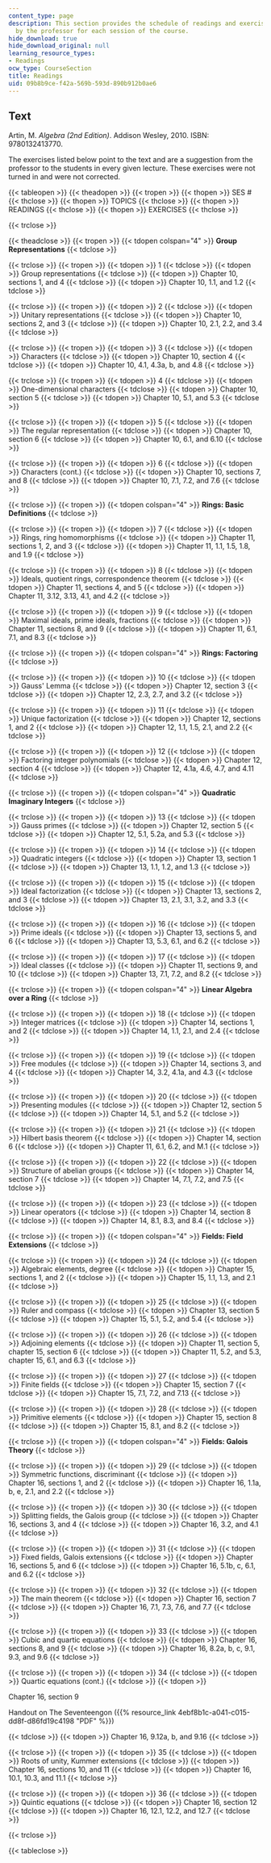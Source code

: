 ```yaml
---
content_type: page
description: This section provides the schedule of readings and exercises suggested
  by the professor for each session of the course.
hide_download: true
hide_download_original: null
learning_resource_types:
- Readings
ocw_type: CourseSection
title: Readings
uid: 09b8b9ce-f42a-569b-593d-890b912b0ae6
---
```


Text
----

Artin, M. _Algebra (2nd Edition)_. Addison Wesley, 2010. ISBN: 9780132413770.

The exercises listed below point to the text and are a suggestion from the professor to the students in every given lecture. These exercises were not turned in and were not corrected.

{{< tableopen >}}
{{< theadopen >}}
{{< tropen >}}
{{< thopen >}}
SES #
{{< thclose >}}
{{< thopen >}}
TOPICS
{{< thclose >}}
{{< thopen >}}
READINGS
{{< thclose >}}
{{< thopen >}}
EXERCISES
{{< thclose >}}

{{< trclose >}}

{{< theadclose >}}
{{< tropen >}}
{{< tdopen colspan="4" >}}
**Group Representations**
{{< tdclose >}}

{{< trclose >}}
{{< tropen >}}
{{< tdopen >}}
1
{{< tdclose >}}
{{< tdopen >}}
Group representations
{{< tdclose >}}
{{< tdopen >}}
Chapter 10, sections 1, and 4
{{< tdclose >}}
{{< tdopen >}}
Chapter 10, 1.1, and 1.2
{{< tdclose >}}

{{< trclose >}}
{{< tropen >}}
{{< tdopen >}}
2
{{< tdclose >}}
{{< tdopen >}}
Unitary representations
{{< tdclose >}}
{{< tdopen >}}
Chapter 10, sections 2, and 3
{{< tdclose >}}
{{< tdopen >}}
Chapter 10, 2.1, 2.2, and 3.4
{{< tdclose >}}

{{< trclose >}}
{{< tropen >}}
{{< tdopen >}}
3
{{< tdclose >}}
{{< tdopen >}}
Characters
{{< tdclose >}}
{{< tdopen >}}
Chapter 10, section 4
{{< tdclose >}}
{{< tdopen >}}
Chapter 10, 4.1, 4.3a, b, and 4.8
{{< tdclose >}}

{{< trclose >}}
{{< tropen >}}
{{< tdopen >}}
4
{{< tdclose >}}
{{< tdopen >}}
One-dimensional characters
{{< tdclose >}}
{{< tdopen >}}
Chapter 10, section 5
{{< tdclose >}}
{{< tdopen >}}
Chapter 10, 5.1, and 5.3
{{< tdclose >}}

{{< trclose >}}
{{< tropen >}}
{{< tdopen >}}
5
{{< tdclose >}}
{{< tdopen >}}
The regular representation
{{< tdclose >}}
{{< tdopen >}}
Chapter 10, section 6
{{< tdclose >}}
{{< tdopen >}}
Chapter 10, 6.1, and 6.10
{{< tdclose >}}

{{< trclose >}}
{{< tropen >}}
{{< tdopen >}}
6
{{< tdclose >}}
{{< tdopen >}}
Characters (cont.)
{{< tdclose >}}
{{< tdopen >}}
Chapter 10, sections 7, and 8
{{< tdclose >}}
{{< tdopen >}}
Chapter 10, 7.1, 7.2, and 7.6
{{< tdclose >}}

{{< trclose >}}
{{< tropen >}}
{{< tdopen colspan="4" >}}
**Rings: Basic Definitions**
{{< tdclose >}}

{{< trclose >}}
{{< tropen >}}
{{< tdopen >}}
7
{{< tdclose >}}
{{< tdopen >}}
Rings, ring homomorphisms
{{< tdclose >}}
{{< tdopen >}}
Chapter 11, sections 1, 2, and 3
{{< tdclose >}}
{{< tdopen >}}
Chapter 11, 1.1, 1.5, 1.8, and 1.9
{{< tdclose >}}

{{< trclose >}}
{{< tropen >}}
{{< tdopen >}}
8
{{< tdclose >}}
{{< tdopen >}}
Ideals, quotient rings, correspondence theorem
{{< tdclose >}}
{{< tdopen >}}
Chapter 11, sections 4, and 5
{{< tdclose >}}
{{< tdopen >}}
Chapter 11, 3.12, 3.13, 4.1, and 4.2
{{< tdclose >}}

{{< trclose >}}
{{< tropen >}}
{{< tdopen >}}
9
{{< tdclose >}}
{{< tdopen >}}
Maximal ideals, prime ideals, fractions
{{< tdclose >}}
{{< tdopen >}}
Chapter 11, sections 8, and 9
{{< tdclose >}}
{{< tdopen >}}
Chapter 11, 6.1, 7.1, and 8.3
{{< tdclose >}}

{{< trclose >}}
{{< tropen >}}
{{< tdopen colspan="4" >}}
**Rings: Factoring**
{{< tdclose >}}

{{< trclose >}}
{{< tropen >}}
{{< tdopen >}}
10
{{< tdclose >}}
{{< tdopen >}}
Gauss' Lemma
{{< tdclose >}}
{{< tdopen >}}
Chapter 12, section 3
{{< tdclose >}}
{{< tdopen >}}
Chapter 12, 2.3, 2.7, and 3.2
{{< tdclose >}}

{{< trclose >}}
{{< tropen >}}
{{< tdopen >}}
11
{{< tdclose >}}
{{< tdopen >}}
Unique factorization
{{< tdclose >}}
{{< tdopen >}}
Chapter 12, sections 1, and 2
{{< tdclose >}}
{{< tdopen >}}
Chapter 12, 1.1, 1.5, 2.1, and 2.2
{{< tdclose >}}

{{< trclose >}}
{{< tropen >}}
{{< tdopen >}}
12
{{< tdclose >}}
{{< tdopen >}}
Factoring integer polynomials
{{< tdclose >}}
{{< tdopen >}}
Chapter 12, section 4
{{< tdclose >}}
{{< tdopen >}}
Chapter 12, 4.1a, 4.6, 4.7, and 4.11
{{< tdclose >}}

{{< trclose >}}
{{< tropen >}}
{{< tdopen colspan="4" >}}
**Quadratic Imaginary Integers**
{{< tdclose >}}

{{< trclose >}}
{{< tropen >}}
{{< tdopen >}}
13
{{< tdclose >}}
{{< tdopen >}}
Gauss primes
{{< tdclose >}}
{{< tdopen >}}
Chapter 12, section 5
{{< tdclose >}}
{{< tdopen >}}
Chapter 12, 5.1, 5.2a, and 5.3
{{< tdclose >}}

{{< trclose >}}
{{< tropen >}}
{{< tdopen >}}
14
{{< tdclose >}}
{{< tdopen >}}
Quadratic integers
{{< tdclose >}}
{{< tdopen >}}
Chapter 13, section 1
{{< tdclose >}}
{{< tdopen >}}
Chapter 13, 1.1, 1.2, and 1.3
{{< tdclose >}}

{{< trclose >}}
{{< tropen >}}
{{< tdopen >}}
15
{{< tdclose >}}
{{< tdopen >}}
Ideal factorization
{{< tdclose >}}
{{< tdopen >}}
Chapter 13, sections 2, and 3
{{< tdclose >}}
{{< tdopen >}}
Chapter 13, 2.1, 3.1, 3.2, and 3.3
{{< tdclose >}}

{{< trclose >}}
{{< tropen >}}
{{< tdopen >}}
16
{{< tdclose >}}
{{< tdopen >}}
Prime ideals
{{< tdclose >}}
{{< tdopen >}}
Chapter 13, sections 5, and 6
{{< tdclose >}}
{{< tdopen >}}
Chapter 13, 5.3, 6.1, and 6.2
{{< tdclose >}}

{{< trclose >}}
{{< tropen >}}
{{< tdopen >}}
17
{{< tdclose >}}
{{< tdopen >}}
Ideal classes
{{< tdclose >}}
{{< tdopen >}}
Chapter 11, sections 9, and 10
{{< tdclose >}}
{{< tdopen >}}
Chapter 13, 7.1, 7.2, and 8.2
{{< tdclose >}}

{{< trclose >}}
{{< tropen >}}
{{< tdopen colspan="4" >}}
**Linear Algebra over a Ring**
{{< tdclose >}}

{{< trclose >}}
{{< tropen >}}
{{< tdopen >}}
18
{{< tdclose >}}
{{< tdopen >}}
Integer matrices
{{< tdclose >}}
{{< tdopen >}}
Chapter 14, sections 1, and 2
{{< tdclose >}}
{{< tdopen >}}
Chapter 14, 1.1, 2.1, and 2.4
{{< tdclose >}}

{{< trclose >}}
{{< tropen >}}
{{< tdopen >}}
19
{{< tdclose >}}
{{< tdopen >}}
Free modules
{{< tdclose >}}
{{< tdopen >}}
Chapter 14, sections 3, and 4
{{< tdclose >}}
{{< tdopen >}}
Chapter 14, 3.2, 4.1a, and 4.3
{{< tdclose >}}

{{< trclose >}}
{{< tropen >}}
{{< tdopen >}}
20
{{< tdclose >}}
{{< tdopen >}}
Presenting modules
{{< tdclose >}}
{{< tdopen >}}
Chapter 12, section 5
{{< tdclose >}}
{{< tdopen >}}
Chapter 14, 5.1, and 5.2
{{< tdclose >}}

{{< trclose >}}
{{< tropen >}}
{{< tdopen >}}
21
{{< tdclose >}}
{{< tdopen >}}
Hilbert basis theorem
{{< tdclose >}}
{{< tdopen >}}
Chapter 14, section 6
{{< tdclose >}}
{{< tdopen >}}
Chapter 11, 6.1, 6.2, and M.1
{{< tdclose >}}

{{< trclose >}}
{{< tropen >}}
{{< tdopen >}}
22
{{< tdclose >}}
{{< tdopen >}}
Structure of abelian groups
{{< tdclose >}}
{{< tdopen >}}
Chapter 14, section 7
{{< tdclose >}}
{{< tdopen >}}
Chapter 14, 7.1, 7.2, and 7.5
{{< tdclose >}}

{{< trclose >}}
{{< tropen >}}
{{< tdopen >}}
23
{{< tdclose >}}
{{< tdopen >}}
Linear operators
{{< tdclose >}}
{{< tdopen >}}
Chapter 14, section 8
{{< tdclose >}}
{{< tdopen >}}
Chapter 14, 8.1, 8.3, and 8.4
{{< tdclose >}}

{{< trclose >}}
{{< tropen >}}
{{< tdopen colspan="4" >}}
**Fields: Field Extensions**
{{< tdclose >}}

{{< trclose >}}
{{< tropen >}}
{{< tdopen >}}
24
{{< tdclose >}}
{{< tdopen >}}
Algebraic elements, degree
{{< tdclose >}}
{{< tdopen >}}
Chapter 15, sections 1, and 2
{{< tdclose >}}
{{< tdopen >}}
Chapter 15, 1.1, 1.3, and 2.1
{{< tdclose >}}

{{< trclose >}}
{{< tropen >}}
{{< tdopen >}}
25
{{< tdclose >}}
{{< tdopen >}}
Ruler and compass
{{< tdclose >}}
{{< tdopen >}}
Chapter 13, section 5
{{< tdclose >}}
{{< tdopen >}}
Chapter 15, 5.1, 5.2, and 5.4
{{< tdclose >}}

{{< trclose >}}
{{< tropen >}}
{{< tdopen >}}
26
{{< tdclose >}}
{{< tdopen >}}
Adjoining elements
{{< tdclose >}}
{{< tdopen >}}
Chapter 11, section 5, chapter 15, section 6
{{< tdclose >}}
{{< tdopen >}}
Chapter 11, 5.2, and 5.3, chapter 15, 6.1, and 6.3
{{< tdclose >}}

{{< trclose >}}
{{< tropen >}}
{{< tdopen >}}
27
{{< tdclose >}}
{{< tdopen >}}
Finite fields
{{< tdclose >}}
{{< tdopen >}}
Chapter 15, section 7
{{< tdclose >}}
{{< tdopen >}}
Chapter 15, 7.1, 7.2, and 7.13
{{< tdclose >}}

{{< trclose >}}
{{< tropen >}}
{{< tdopen >}}
28
{{< tdclose >}}
{{< tdopen >}}
Primitive elements
{{< tdclose >}}
{{< tdopen >}}
Chapter 15, section 8
{{< tdclose >}}
{{< tdopen >}}
Chapter 15, 8.1, and 8.2
{{< tdclose >}}

{{< trclose >}}
{{< tropen >}}
{{< tdopen colspan="4" >}}
**Fields: Galois Theory**
{{< tdclose >}}

{{< trclose >}}
{{< tropen >}}
{{< tdopen >}}
29
{{< tdclose >}}
{{< tdopen >}}
Symmetric functions, discriminant
{{< tdclose >}}
{{< tdopen >}}
Chapter 16, sections 1, and 2
{{< tdclose >}}
{{< tdopen >}}
Chapter 16, 1.1a, b, e, 2.1, and 2.2
{{< tdclose >}}

{{< trclose >}}
{{< tropen >}}
{{< tdopen >}}
30
{{< tdclose >}}
{{< tdopen >}}
Splitting fields, the Galois group
{{< tdclose >}}
{{< tdopen >}}
Chapter 16, sections 3, and 4
{{< tdclose >}}
{{< tdopen >}}
Chapter 16, 3.2, and 4.1
{{< tdclose >}}

{{< trclose >}}
{{< tropen >}}
{{< tdopen >}}
31
{{< tdclose >}}
{{< tdopen >}}
Fixed fields, Galois extensions
{{< tdclose >}}
{{< tdopen >}}
Chapter 16, sections 5, and 6
{{< tdclose >}}
{{< tdopen >}}
Chapter 16, 5.1b, c, 6.1, and 6.2
{{< tdclose >}}

{{< trclose >}}
{{< tropen >}}
{{< tdopen >}}
32
{{< tdclose >}}
{{< tdopen >}}
The main theorem
{{< tdclose >}}
{{< tdopen >}}
Chapter 16, section 7
{{< tdclose >}}
{{< tdopen >}}
Chapter 16, 7.1, 7.3, 7.6, and 7.7
{{< tdclose >}}

{{< trclose >}}
{{< tropen >}}
{{< tdopen >}}
33
{{< tdclose >}}
{{< tdopen >}}
Cubic and quartic equations
{{< tdclose >}}
{{< tdopen >}}
Chapter 16, sections 8, and 9
{{< tdclose >}}
{{< tdopen >}}
Chapter 16, 8.2a, b, c, 9.1, 9.3, and 9.6
{{< tdclose >}}

{{< trclose >}}
{{< tropen >}}
{{< tdopen >}}
34
{{< tdclose >}}
{{< tdopen >}}
Quartic equations (cont.)
{{< tdclose >}}
{{< tdopen >}}


Chapter 16, section 9

Handout on The Seventeengon ({{% resource_link 4ebf8b1c-a041-c015-dd8f-d86fd19c4198 "PDF" %}})


{{< tdclose >}}
{{< tdopen >}}
Chapter 16, 9.12a, b, and 9.16
{{< tdclose >}}

{{< trclose >}}
{{< tropen >}}
{{< tdopen >}}
35
{{< tdclose >}}
{{< tdopen >}}
Roots of unity, Kummer extensions
{{< tdclose >}}
{{< tdopen >}}
Chapter 16, sections 10, and 11
{{< tdclose >}}
{{< tdopen >}}
Chapter 16, 10.1, 10.3, and 11.1
{{< tdclose >}}

{{< trclose >}}
{{< tropen >}}
{{< tdopen >}}
36
{{< tdclose >}}
{{< tdopen >}}
Quintic equations
{{< tdclose >}}
{{< tdopen >}}
Chapter 16, section 12
{{< tdclose >}}
{{< tdopen >}}
Chapter 16, 12.1, 12.2, and 12.7
{{< tdclose >}}

{{< trclose >}}

{{< tableclose >}}